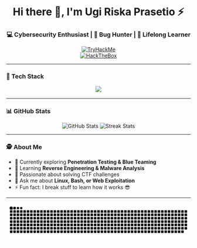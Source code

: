 <h1 align="center">Hi there 👋, I'm Ugi Riska Prasetio ⚡</h1>
<h3 align="center">💻 Cybersecurity Enthusiast | 🧩 Bug Hunter | 🧠 Lifelong Learner</h3>

<p align="center">
  <a href="https://tryhackme.com/p/Testt4rosa">
    <img src="https://tryhackme-badges.s3.amazonaws.com/Testt4rosa.png" alt="TryHackMe" height="110"/>
  </a>
</br>
  <a href="https://app.hackthebox.com/profile/2106016">
    <img src="https://www.hackthebox.com/badge/image/2106016" alt="HackTheBox" height="100"/>
  </a>
</p>

---

### 🧰 Tech Stack
<p align="center">
  <img src="https://skillicons.dev/icons?i=linux,bash,python,java,html,css,js,react,kali,docker,vscode,git" />
</p>

---

### 📊 GitHub Stats
<p align="center">
  <img src="https://github-readme-stats.vercel.app/api?username=Testt4rosa&show_icons=true&theme=tokyonight" alt="GitHub Stats" height="150"/>
  <img src="https://github-readme-streak-stats.herokuapp.com/?user=Testt4rosa&theme=tokyonight" alt="Streak Stats" height="150"/>
</p>

---

### 🕵️ About Me
- 🔭 Currently exploring **Penetration Testing & Blue Teaming**
- 🌱 Learning **Reverse Engineering & Malware Analysis**
- 🧩 Passionate about solving CTF challenges
- 💬 Ask me about **Linux, Bash, or Web Exploitation**
- ⚡ Fun fact: I break stuff to learn how it works 😎

---

<p align="center">
  <img src="https://raw.githubusercontent.com/Platane/snk/output/github-contribution-grid-snake.svg" alt="Snake animation" />
</p>
